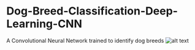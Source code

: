 # Dog-Breed-Classification-Deep-Learning-CNN
A Convolutional Neural Network trained to identify dog breeds
![alt text](https://i.ibb.co/FHycrZK/Loss-v-Training-and-Test-Epochs.png "Logo Title Text 1")
